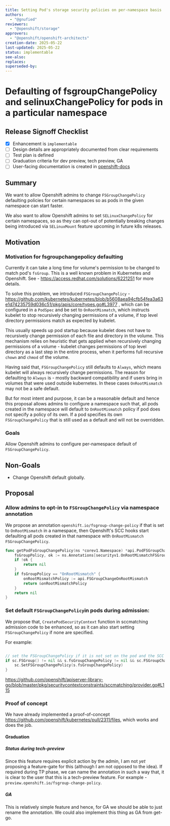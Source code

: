 ```yaml
---
title: Setting Pod's storage security policies on per-namespace basis
authors:
  - "@gnufied"
reviewers:
  - "@openshift/storage"
approvers:
  - "@openshift/openshift-architects"
creation-date: 2025-05-22
last-updated: 2025-05-22
status: implementable
see-also:
replaces:
superseded-by:
---
```


# Defaulting of fsgroupChangePolicy and selinuxChangePolicy for pods in a particular namespace

## Release Signoff Checklist

- [x] Enhancement is `implementable`
- [ ] Design details are appropriately documented from clear requirements
- [ ] Test plan is defined
- [ ] Graduation criteria for dev preview, tech preview, GA
- [ ] User-facing documentation is created in [openshift-docs](https://github.com/openshift/openshift-docs/)

## Summary

We want to allow Openshift admins to change `FSGroupChangePolicy` defaulting policies for certain namespaces so as pods in the given namespace can start faster.

We also want to allow Openshift admins to set `SELinuxChangePolicy` for certain namespaces, so as they can opt-out of potentially breaking changes being introduced via `SELinuxMount` feature upcoming in future k8s releases.

## Motivation

### Motivation for fsgroupchangepolicy defaulting

Currently it can take a long time for volume's permission to be changed to match pod's `fsGroup`. This is a well known problem
in Kubernetes and Openshift. See - https://access.redhat.com/solutions/6221251 for more details.

To solve this problem, we introduced `FSGroupChangePolicy` - https://github.com/kubernetes/kubernetes/blob/b5608aea94cfb54fea3a63e1d74235759d036c51/pkg/apis/core/types.go#L3977 , which
can be configured in a `PodSpec` and be set to `OnRootMismatch`, which instructs kubelet to stop recursively changing permissions of a volume, if top level directory permissions match as expected by kubelet.

This usually speeds up pod startup because kubelet does not have to recursively change permission of each file and directory in the volume. This mechanism relies on heuristic that gets applied when recursively changing permissions of a volume -  kubelet changes permissions of top level directory as a last step in the entire process, when it performs full recursive `chown` and `chmod` of the volume.

Having said that, `FSGroupChangePolicy` still defaults to `Always`, which means kubelet will always recursively change permissions. The reason for defaulting to `Always` is - mostly backward compatibility and if users bring in volumes that were used outside kubernetes. In these cases `OnRootMismatch` may not be a safe default.

But for most intent and purpose, it can be a reasonable default and hence this proposal allows admins to configure a namespace such that, all pods created in the namespace will default to `OnRootMismatch` policy if pod does not specify a policy of its own. If a pod specifies its own `FSGroupChangePolicy` that is still used as a default and will not be overridden.

### Goals

Allow Openshift admins to configure per-namespace default of `FSGroupChangePolicy`.

## Non-Goals

* Change Openshift default globally.

## Proposal

### Allow admins to opt-in to `FSGroupChangePolicy` via namespace annotation

We propose an annotation `openshift.io/fsgroup-change-policy` if that is set to `OnRootMismatch` in a namespace, then Openshift's SCC hooks start defaulting all pods created in that namespace with `OnRootMismatch` `FSGroupChangePolicy`.

```go
func getPodFsGroupChangePolicy(ns *corev1.Namespace) *api.PodFSGroupChangePolicy {
    fsGroupPolicy, ok := ns.Annotations[securityv1.OnRootMismatchFSGroupPolicy]
    if !ok {
        return nil
    }
    if fsGroupPolicy == "OnRootMismatch" {
        onRootMismatchPolicy := api.FSGroupChangeOnRootMismatch
        return &onRootMismatchPolicy
    }
    return nil
}
```

### Set default `FSGroupChangePolicy`in pods during admission:

We propose that, `CreatePodSecurityContext` function in sccmatching admission code to be enhanced, so as it can also start setting `FSGroupChangePolicy` if none are specified.


For example:

```go

// set the FSGroupChangePolicy if it is not set on the pod and the SCC has a policy
if sc.FSGroup() != nil && s.fsGroupChangePolicy != nil && sc.FSGroupChangePolicy() == nil {
    sc.SetFSGroupChangePolicy(s.fsGroupChangePolicy)
}
```

https://github.com/openshift/apiserver-library-go/blob/master/pkg/securitycontextconstraints/sccmatching/provider.go#L115

### Proof of concept

We have already implemented a proof-of-concept https://github.com/openshift/kubernetes/pull/2311/files, which works and does the job.

#### Graduation

##### Status during tech-preview

Since this feature requires explicit action by the admin, I am not *yet* proposing a feature-gate for this (although I am not opposed to the idea).
If required during TP phase, we can name the annotation in such a way that, it is clear to the user that this is a tech-preview feature. For example - `preview.openshift.io/fsgroup-change-policy`.

##### GA

This is relatively simple feature and hence, for GA we should be able to just rename the annotation. We could also implement this thing as GA from get-go.
